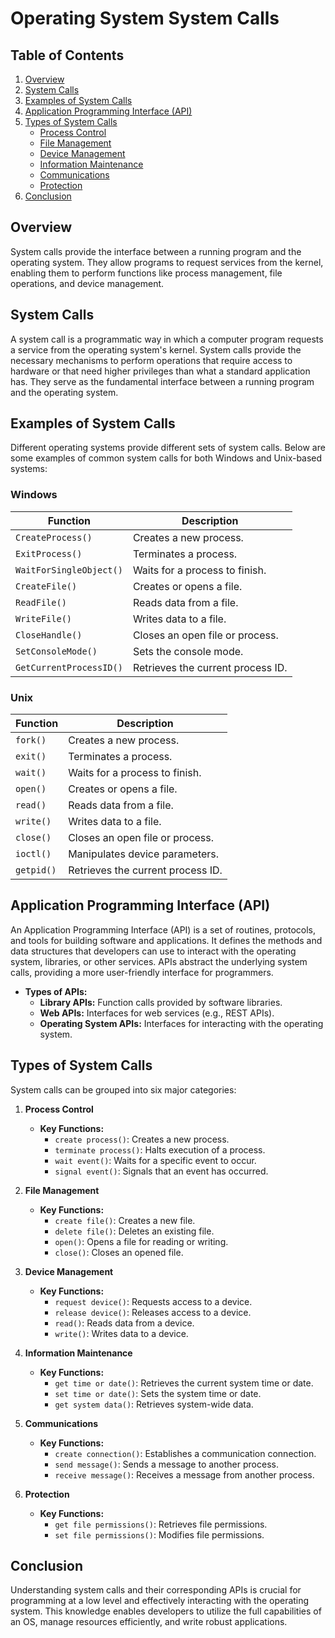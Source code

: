 # Operating System System Calls

## Table of Contents
1. [Overview](#overview)
2. [System Calls](#system-calls)
3. [Examples of System Calls](#examples-of-system-calls)
4. [Application Programming Interface (API)](#application-programming-interface-api)
5. [Types of System Calls](#types-of-system-calls)
    - [Process Control](#process-control)
    - [File Management](#file-management)
    - [Device Management](#device-management)
    - [Information Maintenance](#information-maintenance)
    - [Communications](#communications)
    - [Protection](#protection)
6. [Conclusion](#conclusion)

## Overview
System calls provide the interface between a running program and the operating system. They allow programs to request services from the kernel, enabling them to perform functions like process management, file operations, and device management.

## System Calls
A system call is a programmatic way in which a computer program requests a service from the operating system's kernel. System calls provide the necessary mechanisms to perform operations that require access to hardware or that need higher privileges than what a standard application has. They serve as the fundamental interface between a running program and the operating system.

## Examples of System Calls
Different operating systems provide different sets of system calls. Below are some examples of common system calls for both Windows and Unix-based systems:

### Windows
| Function                     | Description                          |
|------------------------------|--------------------------------------|
| `CreateProcess()`            | Creates a new process.              |
| `ExitProcess()`              | Terminates a process.               |
| `WaitForSingleObject()`      | Waits for a process to finish.      |
| `CreateFile()`               | Creates or opens a file.            |
| `ReadFile()`                 | Reads data from a file.             |
| `WriteFile()`                | Writes data to a file.              |
| `CloseHandle()`              | Closes an open file or process.     |
| `SetConsoleMode()`           | Sets the console mode.              |
| `GetCurrentProcessID()`      | Retrieves the current process ID.    |

### Unix
| Function                     | Description                          |
|------------------------------|--------------------------------------|
| `fork()`                     | Creates a new process.              |
| `exit()`                     | Terminates a process.               |
| `wait()`                     | Waits for a process to finish.      |
| `open()`                     | Creates or opens a file.            |
| `read()`                     | Reads data from a file.             |
| `write()`                    | Writes data to a file.              |
| `close()`                    | Closes an open file or process.     |
| `ioctl()`                    | Manipulates device parameters.       |
| `getpid()`                   | Retrieves the current process ID.    |

## Application Programming Interface (API)
An Application Programming Interface (API) is a set of routines, protocols, and tools for building software and applications. It defines the methods and data structures that developers can use to interact with the operating system, libraries, or other services. APIs abstract the underlying system calls, providing a more user-friendly interface for programmers.

- **Types of APIs:**
  - **Library APIs:** Function calls provided by software libraries.
  - **Web APIs:** Interfaces for web services (e.g., REST APIs).
  - **Operating System APIs:** Interfaces for interacting with the operating system.

## Types of System Calls
System calls can be grouped into six major categories:

1. **Process Control**
    - **Key Functions:**
        - `create process()`: Creates a new process.
        - `terminate process()`: Halts execution of a process.
        - `wait event()`: Waits for a specific event to occur.
        - `signal event()`: Signals that an event has occurred.

2. **File Management**
    - **Key Functions:**
        - `create file()`: Creates a new file.
        - `delete file()`: Deletes an existing file.
        - `open()`: Opens a file for reading or writing.
        - `close()`: Closes an opened file.

3. **Device Management**
    - **Key Functions:**
        - `request device()`: Requests access to a device.
        - `release device()`: Releases access to a device.
        - `read()`: Reads data from a device.
        - `write()`: Writes data to a device.

4. **Information Maintenance**
    - **Key Functions:**
        - `get time or date()`: Retrieves the current system time or date.
        - `set time or date()`: Sets the system time or date.
        - `get system data()`: Retrieves system-wide data.

5. **Communications**
    - **Key Functions:**
        - `create connection()`: Establishes a communication connection.
        - `send message()`: Sends a message to another process.
        - `receive message()`: Receives a message from another process.

6. **Protection**
    - **Key Functions:**
        - `get file permissions()`: Retrieves file permissions.
        - `set file permissions()`: Modifies file permissions.

## Conclusion
Understanding system calls and their corresponding APIs is crucial for programming at a low level and effectively interacting with the operating system. This knowledge enables developers to utilize the full capabilities of an OS, manage resources efficiently, and write robust applications.
